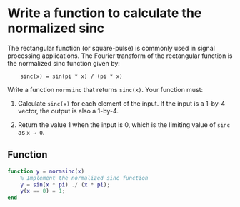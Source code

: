 # Write a function to calculate the normalized sinc

The rectangular function (or square-pulse) is commonly used in signal processing applications. The Fourier transform of the rectangular function is the normalized sinc function given by:

        sinc(x) = sin(pi * x) / (pi * x)

Write a function `normsinc` that returns `sinc(x)`. Your function must:

1. Calculate `sinc(x)` for each element of the input. If the input is a 1-by-4 vector, the output is also a 1-by-4.

2. Return the value 1 when the input is 0, which is the limiting value of `sinc` as `x → 0`.

## Function

```matlab
function y = normsinc(x)
    % Implement the normalized sinc function
    y = sin(x * pi) ./ (x * pi);
    y(x == 0) = 1;
end
```